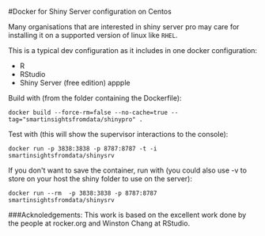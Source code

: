 #Docker for Shiny Server configuration on Centos

Many organisations that are interested in shiny server pro may care for installing it on a supported version of linux like `RHEL`. 

This is a typical dev configuration as it includes in one docker configuration:

* R
* RStudio
* Shiny Server (free edition)
appple

Build with (from the folder containing the Dockerfile):
```
docker build --force-rm=false --no-cache=true --tag="smartinsightsfromdata/shinypro" .
```

Test with (this will show the supervisor interactions to the console):
```
docker run -p 3838:3838 -p 8787:8787 -t -i smartinsightsfromdata/shinysrv
```

If you don't want to save the container, run with (you could also use -v to store on your host the shiny folder to use on the server):
```
docker run --rm  -p 3838:3838 -p 8787:8787  smartinsightsfromdata/shinysrv
```

###Acknoledgements: 
This work is based on the excellent work done by the people at rocker.org and Winston Chang at RStudio.

